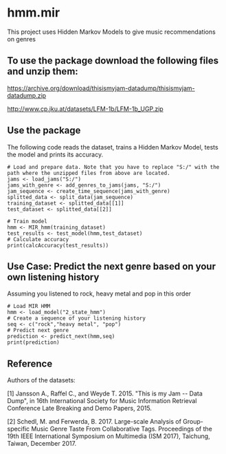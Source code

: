 # hmm.mir
This project uses Hidden Markov Models to give music recommendations on genres

## To use the package download the following files and unzip them:
https://archive.org/download/thisismyjam-datadump/thisismyjam-datadump.zip

http://www.cp.jku.at/datasets/LFM-1b/LFM-1b_UGP.zip

## Use the package

The following code reads the dataset, trains a Hidden Markov Model, tests the model and prints its accuracy.

    # Load and prepare data. Note that you have to replace "S:/" with the path where the unzipped files from above are located.
    jams <- load_jams("S:/")
    jams_with_genre <- add_genres_to_jams(jams, "S:/")
    jam_sequence <- create_time_sequence(jams_with_genre)
    splitted_data <- split_data(jam_sequence)
    training_dataset <- splitted_data[[1]]
    test_dataset <- splitted_data[[2]]

    # Train model
    hmm <- MIR_hmm(training_dataset)
    test_results <- test_model(hmm,test_dataset)
    # Calculate accuracy
    print(calcAccuracy(test_results))

## Use Case: Predict the next genre based on your own listening history

Assuming you listened to rock, heavy metal and pop in this order

    # Load MIR HMM
    hmm <- load_model("2_state_hmm")
    # Create a sequence of your listening history
    seq <- c("rock","heavy metal", "pop")
    # Predict next genre
    prediction <- predict_next(hmm,seq)
    print(prediction)
    
## Reference

Authors of the datasets:

\[1\] Jansson A., Raffel C., and Weyde T. 2015. "This is my Jam -- Data Dump", in 16th International Society for Music Information Retrieval Conference Late Breaking and Demo Papers, 2015.

\[2\] Schedl, M. and Ferwerda, B. 2017. Large-scale Analysis of Group-specific Music Genre Taste From Collaborative Tags. Proceedings of the 19th IEEE International Symposium on Multimedia (ISM 2017), Taichung, Taiwan, December 2017.

